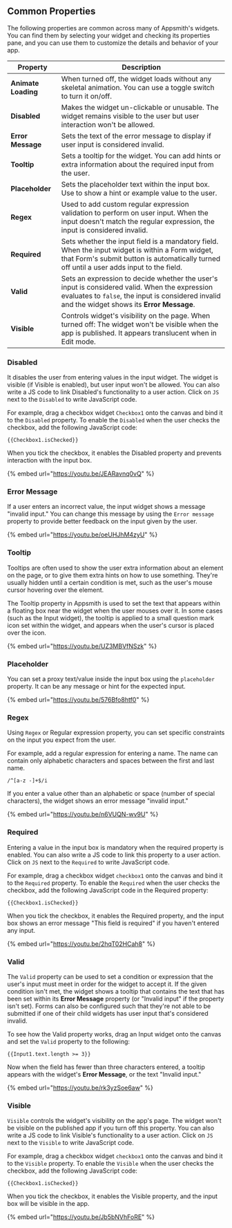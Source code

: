 <!--- This page extends https://docs.appsmith.com/reference/widgets , adding a list of properties that many widgets have in common. -->

## Common Properties

The following properties are common across many of Appsmith's widgets. You can find them by selecting your widget and checking its properties pane, and you can use them to customize the details and behavior of your app.

| **Property** | **Description** |
|--------------|-----------------|
| **Animate Loading** | When turned off, the widget loads without any skeletal animation. You can use a toggle switch to turn it on/off. |
| **Disabled** | Makes the widget un-clickable or unusable. The widget remains visible to the user but user interaction won't be allowed. |
| **Error Message** | Sets the text of the error message to display if user input is considered invalid. | 
| **Tooltip** | Sets a tooltip for the widget. You can add hints or extra information about the required input from the user. |
| **Placeholder** | Sets the placeholder text within the input box. Use to show a hint or example value to the user. |
| **Regex** | Used to add custom regular expression validation to perform on user input. When the input doesn't match the regular expression, the input is considered invalid. |
| **Required** | Sets whether the input field is a mandatory field. When the input widget is within a Form widget, that Form's submit button is automatically turned off until a user adds input to the field. |
| **Valid** | Sets an expression to decide whether the user's input is considered valid. When the expression evaluates to `false`, the input is considered invalid and the widget shows its **Error Message**. |
| **Visible** | Controls widget's visibility on the page. When turned off: The widget won't be visible when the app is published. It appears translucent when in Edit mode. |

### Disabled
It disables the user from entering values in the input widget. The widget is visible (if Visible is enabled), but user input won't be allowed. You can also write a JS code to link Disabled's functionality to a user action. Click on `JS` next to the `Disabled` to write JavaScript code.

For example, drag a checkbox widget `Checkbox1` onto the canvas and bind it to the `Disabled` property. To enable the `Disabled` when the user checks the checkbox, add the following JavaScript code:

```
{{Checkbox1.isChecked}}
```

When you tick the checkbox, it enables the Disabled property and prevents interaction with the input box.

{% embed url="https://youtu.be/JEARavnq0vQ" %}

### Error Message
If a user enters an incorrect value, the input widget shows a message "invalid input." You can change this message by using the `Error message` property to provide better feedback on the input given by the user.

{% embed url="https://youtu.be/oeUHJhM4zyU" %}

### Tooltip
Tooltips are often used to show the user extra information about an element on the page, or to give them extra hints on how to use something. They're usually hidden until a certain condition is met, such as the user's mouse cursor hovering over the element.

The Tooltip property in Appsmith is used to set the text that appears within a floating box near the widget when the user mouses over it. In some cases (such as the Input widget), the tooltip is applied to a small question mark icon set within the widget, and appears when the user's cursor is placed over the icon.

{% embed url="https://youtu.be/UZ3MBVfNSzk" %}

### Placeholder
You can set a proxy text/value inside the input box using the `placeholder` property. It can be any message or hint for the expected input.

{% embed url="https://youtu.be/576Bfo8htf0" %}

### Regex
Using `Regex` or Regular expression property, you can set specific constraints on the input you expect from the user.

For example, add a regular expression for entering a name. The name can contain only alphabetic characters and spaces between the first and last name.

```
/^[a-z -]+$/i
```

If you enter a value other than an alphabetic or space (number of special characters), the widget shows an error message "invalid input."

{% embed url="https://youtu.be/n6VUQN-wv9U" %}

### Required
Entering a value in the input box is mandatory when the required property is enabled. You can also write a JS code to link this property to a user action. Click on `JS` next to the `Required` to write JavaScript code.

For example, drag a checkbox widget `checkbox1` onto the canvas and bind it to the `Required` property. To enable the `Required` when the user checks the checkbox, add the following JavaScript code in the Required property:

```
{{Checkbox1.isChecked}}
```

When you tick the checkbox, it enables the Required property, and the input box shows an error message "This field is required" if you haven't entered any input.

{% embed url="https://youtu.be/2hqT02HCah8" %}

### Valid
The `Valid` property can be used to set a condition or expression that the user's input must meet in order for the widget to accept it. If the given condition isn't met, the widget shows a tooltip that contains the text that has been set within its **Error Message** property (or "Invalid input" if the property isn't set). Forms can also be configured such that they're not able to be submitted if one of their child widgets has user input that's considered invalid.

To see how the Valid property works, drag an Input widget onto the canvas and set the `Valid` property to the following:
```
{{Input1.text.length >= 3}}
```

Now when the field has fewer than three characters entered, a tooltip appears with the widget's **Error Message**, or the text "Invalid input."

{% embed url="https://youtu.be/rk3yzSoe6aw" %}

### Visible
`Visible` controls the widget's visibility on the app's page. The widget won't be visible on the published app if you turn off this property. You can also write a JS code to link Visible's functionality to a user action. Click on `JS` next to the `Visible` to write JavaScript code.

For example, drag a checkbox widget `checkbox1` onto the canvas and bind it to the `Visible` property. To enable the `Visible` when the user checks the checkbox, add the following JavaScript code:

```
{{Checkbox1.isChecked}}
```

When you tick the checkbox, it enables the Visible property, and the input box will be visible in the app.

{% embed url="https://youtu.be/Jb5bNVhFoRE" %}